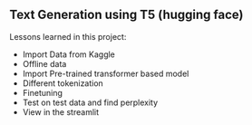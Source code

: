 ## Text Generation using T5 (hugging face)

Lessons learned in this project:
- Import Data from Kaggle
- Offline data
- Import Pre-trained transformer based model
- Different tokenization 
- Finetuning
- Test on test data and find perplexity
- View in the streamlit
